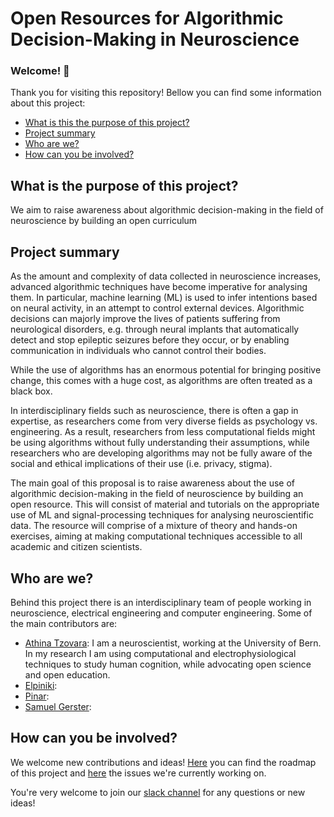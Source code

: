 # Open Resources for Algorithmic Decision-Making in Neuroscience

### Welcome! :confetti_ball:

Thank you for visiting this repository! Bellow you can find some information about this project:

* [What is this the purpose of this project?](#what-is-the-purpose-of-this-project)
* [Project summary](#project-summary)
* [Who are we?](#who-are-we)
* [How can you be involved?](#how-can-you-be-involved)

## What is the purpose of this project?
 
We aim to raise awareness about algorithmic decision-making in the field of neuroscience by building an open curriculum
 
## Project summary
 
As the amount and complexity of data collected in neuroscience increases, advanced algorithmic techniques have become imperative for analysing them. In particular, machine learning (ML) is used to infer intentions based on neural activity, in an attempt to control external devices. Algorithmic decisions can majorly improve the lives of patients suffering from neurological disorders, e.g. through neural implants that automatically detect and stop epileptic seizures before they occur, or by enabling communication in individuals who cannot control their bodies. 

While the use of algorithms has an enormous potential for bringing positive change, this comes with a huge cost, as algorithms are often treated as a black box.

In interdisciplinary fields such as neuroscience, there is often a gap in expertise, as researchers come from very diverse fields as psychology vs. engineering. As a result, researchers from less computational  fields might be using algorithms without fully understanding their assumptions, while researchers who are developing algorithms may not be fully aware of the social and ethical implications of their use (i.e. privacy, stigma).

The main goal of this proposal is to raise awareness about the use of algorithmic decision-making in the field of neuroscience by building an open resource. This will consist of material and tutorials on the appropriate use of ML and signal-processing techniques for analysing neuroscientific data. The resource will comprise of a mixture of theory and hands-on exercises, aiming at making computational techniques accessible to all academic and citizen scientists.
 
## Who are we?

Behind this project there is an interdisciplinary team of people working in neuroscience, electrical engineering and computer engineering. Some of the main contributors are:
* [Athina Tzovara](https://ccneuro.github.io/): I am a neuroscientist, working at the University of Bern. In my research I am using computational and electrophysiological techniques to study human cognition, while advocating open science and open education.
* [Elpiniki]():
* [Pinar]():
* [Samuel Gerster]():

## How can you be involved?
We welcome new contributions and ideas! [Here](https://github.com/aath0/AlgorithmsNeuroscience/issues/1) you can find the roadmap of this project and [here](https://github.com/aath0/AlgorithmsNeuroscience/issues) the issues we're currently working on.

You're very welcome to join our [slack channel](https://ccneurogroup.slack.com) for any questions or new ideas!
